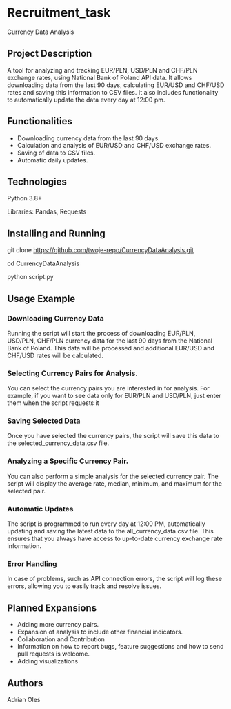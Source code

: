 # Recruitment_task
Currency Data Analysis

## Project Description
A tool for analyzing and tracking EUR/PLN, USD/PLN and CHF/PLN exchange rates, using National Bank of Poland API data. It allows downloading data from the last 90 days, calculating EUR/USD and CHF/USD rates and saving this information to CSV files. It also includes functionality to automatically update the data every day at 12:00 pm.

## Functionalities
- Downloading currency data from the last 90 days.
- Calculation and analysis of EUR/USD and CHF/USD exchange rates.
- Saving of data to CSV files.
- Automatic daily updates.
## Technologies
Python 3.8+

Libraries: Pandas, Requests
## Installing and Running
git clone https://github.com/twoje-repo/CurrencyDataAnalysis.git

cd CurrencyDataAnalysis

python script.py
## Usage Example
### Downloading Currency Data

Running the script will start the process of downloading EUR/PLN, USD/PLN, CHF/PLN currency data for the last 90 days from the National Bank of Poland. This data will be processed and additional EUR/USD and CHF/USD rates will be calculated.

### Selecting Currency Pairs for Analysis.

You can select the currency pairs you are interested in for analysis. For example, if you want to see data only for EUR/PLN and USD/PLN, just enter them when the script requests it

### Saving Selected Data
Once you have selected the currency pairs, the script will save this data to the selected_currency_data.csv file.

### Analyzing a Specific Currency Pair.
You can also perform a simple analysis for the selected currency pair. The script will display the average rate, median, minimum, and maximum for the selected pair.

### Automatic Updates
The script is programmed to run every day at 12:00 PM, automatically updating and saving the latest data to the all_currency_data.csv file. This ensures that you always have access to up-to-date currency exchange rate information.

### Error Handling
In case of problems, such as API connection errors, the script will log these errors, allowing you to easily track and resolve issues.


## Planned Expansions
- Adding more currency pairs.
- Expansion of analysis to include other financial indicators.
- Collaboration and Contribution
- Information on how to report bugs, feature suggestions and how to send pull requests is welcome.
- Adding visualizations



## Authors 
Adrian Oleś
